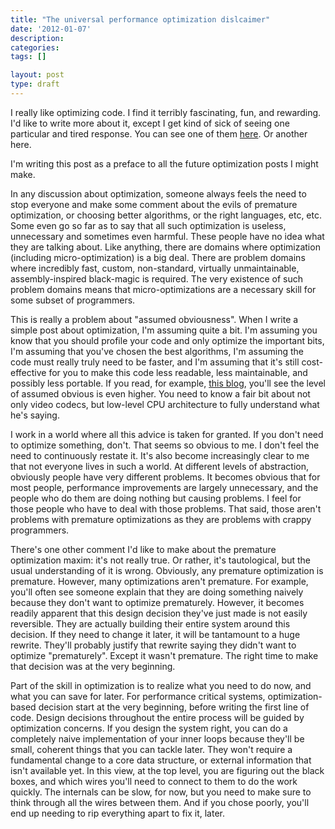 ```yaml
---
title: "The universal performance optimization dislcaimer"
date: '2012-01-07'
description:
categories:
tags: []

layout: post
type: draft
---
```

I really like optimizing code. I find it terribly fascinating, fun, and rewarding. I'd like to write more about it, except I get kind of sick of seeing one particular and tired response. You can see one of them <a href="http://lbrandy.com/blog/2010/06/you-cant-beat-a-good-compile/#comment-26450">here</a>. Or another here.

I'm writing this post as a preface to all the future optimization posts I might make.

In any discussion about optimization, someone always feels the need to stop everyone and make some comment about the evils of premature optimization, or choosing better algorithms, or the right languages, etc, etc. Some even go so far as to say that all such optimization is useless, unnecessary and sometimes even harmful. These people have no idea what they are talking about. Like anything, there are domains where optimization (including micro-optimization) is a big deal. There are problem domains where incredibly fast, custom, non-standard, virtually unmaintainable, assembly-inspired black-magic is required. The very existence of such problem domains means that micro-optimizations are a necessary skill for some subset of programmers.

This is really a problem about "assumed obviousness". When I write a simple post about optimization, I'm assuming quite a bit. I'm assuming you know that you should profile your code and only optimize the important bits, I'm assuming that you've chosen the best algorithms, I'm assuming the code must really truly need to be faster, and I'm assuming that it's still cost-effective for you to make this code less readable, less maintainable, and possibly less portable. If you read, for example, <a href="http://x264dev.multimedia.cx/">this blog</a>, you'll see the level of assumed obvious is even higher. You need to know a fair bit about not only video codecs, but low-level CPU architecture to fully understand what he's saying.

I work in a world where all this advice is taken for granted. If you don't need to optimize something, don't. That seems so obvious to me. I don't feel the need to continuously restate it. It's also become increasingly clear to me that not everyone lives in such a world. At different levels of abstraction, obviously people have very different problems. It becomes obvious that for most people, performance improvements are largely unnecessary, and the people who do them are doing nothing but causing problems. I feel for those people who have to deal with those problems. That said, those aren't problems with premature optimizations as they are problems with crappy programmers.

There's one other comment I'd like to make about the premature optimization maxim: it's not really true. Or rather, it's tautological, but the usual understanding of it is wrong. Obviously, any premature optimization is premature. However, many optimizations aren't premature. For example, you'll often see someone explain that they are doing something naively because they don't want to optimize prematurely. However, it becomes readily apparent that this design decision they've just made is not easily reversible. They are actually building their entire system around this decision. If they need to change it later, it will be tantamount to a huge rewrite. They'll probably justify that rewrite saying they didn't want to optimize "prematurely". Except it wasn't premature. The right time to make that decision was at the very beginning.

Part of the skill in optimization is to realize what you need to do now, and what you can save for later. For performance critical systems, optimization-based decision start at the very beginning, before writing the first line of code. Design decisions throughout the entire process will be guided by optimization concerns. If you design the system right, you can do a completely naive implementation of your inner loops because they'll be small, coherent things that you can tackle later. They won't require a fundamental change to a core data structure, or external information that isn't available yet. In this view, at the top level, you are figuring out the black boxes, and which wires you'll need to connect to them to do the work quickly. The internals can be slow, for now, but you need to make sure to think through all the wires between them. And if you chose poorly, you'll end up needing to rip everything apart to fix it, later.